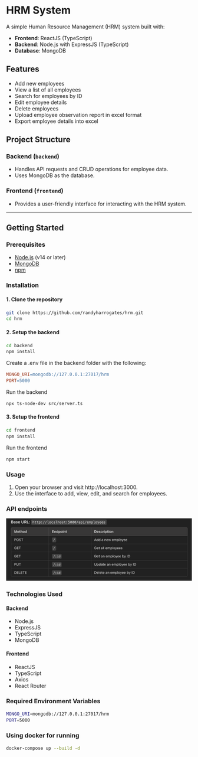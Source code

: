 # HRM System

A simple Human Resource Management (HRM) system built with:
- **Frontend**: ReactJS (TypeScript)
- **Backend**: Node.js with ExpressJS (TypeScript)
- **Database**: MongoDB

## Features
- Add new employees
- View a list of all employees
- Search for employees by ID
- Edit employee details
- Delete employees
- Upload employee observation report in excel format
- Export employee details into excel

## Project Structure
### Backend (`backend`)
- Handles API requests and CRUD operations for employee data.
- Uses MongoDB as the database.

### Frontend (`frontend`)
- Provides a user-friendly interface for interacting with the HRM system.

---

## Getting Started

### Prerequisites
- [Node.js](https://nodejs.org/) (v14 or later)
- [MongoDB](https://www.mongodb.com/)
- [npm](https://www.npmjs.com/)

### Installation

#### 1. Clone the repository
```bash
git clone https://github.com/randyharrogates/hrm.git
cd hrm
```

#### 2. Setup the backend
```bash
cd backend
npm install
```

Create a .env file in the backend folder with the following:
```makefile
MONGO_URI=mongodb://127.0.0.1:27017/hrm
PORT=5000
```

Run the backend
```bash
npx ts-node-dev src/server.ts
```

#### 3. Setup the frontend
```bash
cd frontend
npm install
```

Run the frontend
```bash
npm start
```

### Usage
1. Open your browser and visit http://localhost:3000.
2. Use the interface to add, view, edit, and search for employees.

### API endpoints
![alt text](image.png)

### Technologies Used
#### Backend
- Node.js
- ExpressJS
- TypeScript
- MongoDB

#### Frontend
- ReactJS
- TypeScript
- Axios
- React Router

### Required Environment Variables
```bash
MONGO_URI=mongodb://127.0.0.1:27017/hrm
PORT=5000
```


### Using docker for running
```bash
docker-compose up --build -d
```